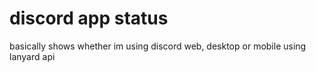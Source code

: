 # discord app status

basically shows whether im using discord web, desktop or mobile using lanyard api
